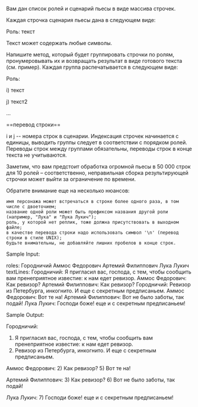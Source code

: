 Вам дан список ролей и сценарий пьесы в виде массива строчек.

Каждая строчка сценария пьесы дана в следующем виде:

Роль: текст

Текст может содержать любые символы.

Напишите метод, который будет группировать строчки по ролям, пронумеровывать их и возвращать результат в виде готового текста (см. пример). Каждая группа распечатывается в следующем виде:

Роль:

i) текст

j) текст2

...

==перевод строки==

i и j -- номера строк в сценарии. Индексация строчек начинается с единицы, выводить группы следует в соответствии с порядком ролей. Переводы строк между группами обязательны, переводы строк в конце текста не учитываются.

Заметим, что вам предстоит обработка огромной пьесы в 50 000 строк для 10 ролей – соответственно, неправильная сборка результирующей строчки может выйти за ограничение по времени.

Обратите внимание еще на несколько нюансов:

    имя персонажа может встречаться в строке более одного раза, в том числе с двоеточием;
    название одной роли может быть префиксом названия другой роли (например, "Лука" и "Лука Лукич");
    роль, у которой нет реплик, тоже должна присутствовать в выходном файле;
    в качестве перевода строки надо использовать символ '\n' (перевод строки в стиле UNIX);
    будьте внимательны, не добавляйте лишних пробелов в конце строк.

Sample Input:

roles:
Городничий
Аммос Федорович
Артемий Филиппович
Лука Лукич
textLines:
Городничий: Я пригласил вас, господа, с тем, чтобы сообщить вам пренеприятное известие: к нам едет ревизор.
Аммос Федорович: Как ревизор?
Артемий Филиппович: Как ревизор?
Городничий: Ревизор из Петербурга, инкогнито. И еще с секретным предписаньем.
Аммос Федорович: Вот те на!
Артемий Филиппович: Вот не было заботы, так подай!
Лука Лукич: Господи боже! еще и с секретным предписаньем!

Sample Output:

Городничий:
1) Я пригласил вас, господа, с тем, чтобы сообщить вам пренеприятное известие: к нам едет ревизор.
4) Ревизор из Петербурга, инкогнито. И еще с секретным предписаньем.

Аммос Федорович:
2) Как ревизор?
5) Вот те на!

Артемий Филиппович:
3) Как ревизор?
6) Вот не было заботы, так подай!

Лука Лукич:
7) Господи боже! еще и с секретным предписаньем!



